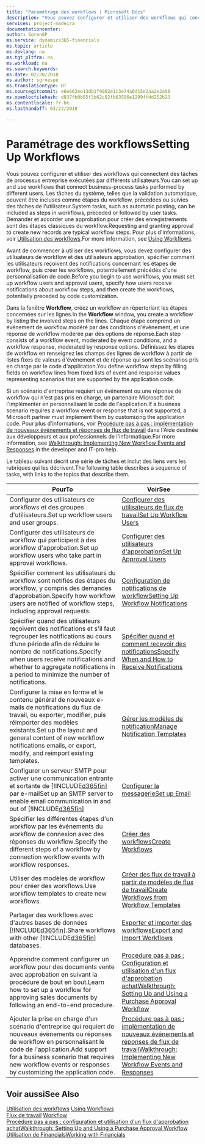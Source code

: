 ```yaml
---
title: "Paramétrage des workflows | Microsoft Docs"
description: "Vous pouvez configurer et utiliser des workflows qui connectent des tâches de processus entreprise exécutées par différents utilisateurs. Les tâches du système, telles que la validation automatique, peuvent être incluses comme étapes du workflow, précédées ou suivies des tâches de l'utilisateur. Demander et accorder une approbation pour créer des enregistrements sont des étapes classiques du workflow."
services: project-madeira
documentationcenter: 
author: SorenGP
ms.service: dynamics365-financials
ms.topic: article
ms.devlang: na
ms.tgt_pltfrm: na
ms.workload: na
ms.search.keywords: 
ms.date: 02/20/2018
ms.author: sgroespe
ms.translationtype: HT
ms.sourcegitcommit: e6e662ee13db1f9002e1c3e74a0d15e2aa2e2a98
ms.openlocfilehash: d837fb0b85f3b62c82fb63596e1299ffdd252b23
ms.contentlocale: fr-be
ms.lasthandoff: 03/22/2018

---
```

# <a name="setting-up-workflows"></a><span data-ttu-id="bd461-105">Paramétrage des workflows</span><span class="sxs-lookup"><span data-stu-id="bd461-105">Setting Up Workflows</span></span>
<span data-ttu-id="bd461-106">Vous pouvez configurer et utiliser des workflows qui connectent des tâches de processus entreprise exécutées par différents utilisateurs.</span><span class="sxs-lookup"><span data-stu-id="bd461-106">You can set up and use workflows that connect business-process tasks performed by different users.</span></span> <span data-ttu-id="bd461-107">Les tâches du système, telles que la validation automatique, peuvent être incluses comme étapes du workflow, précédées ou suivies des tâches de l'utilisateur.</span><span class="sxs-lookup"><span data-stu-id="bd461-107">System tasks, such as automatic posting, can be included as steps in workflows, preceded or followed by user tasks.</span></span> <span data-ttu-id="bd461-108">Demander et accorder une approbation pour créer des enregistrements sont des étapes classiques du workflow.</span><span class="sxs-lookup"><span data-stu-id="bd461-108">Requesting and granting approval to create new records are typical workflow steps.</span></span> <span data-ttu-id="bd461-109">Pour plus d'informations, voir [Utilisation des workflows](across-use-workflows.md).</span><span class="sxs-lookup"><span data-stu-id="bd461-109">For more information, see [Using Workflows](across-use-workflows.md).</span></span>  

 <span data-ttu-id="bd461-110">Avant de commencer à utiliser des workflows, vous devez configurer des utilisateurs de workflow et des utilisateurs approbation, spécifier comment les utilisateurs reçoivent des notifications concernant les étapes de workflow, puis créer les workflows, potentiellement précédés d'une personnalisation de code.</span><span class="sxs-lookup"><span data-stu-id="bd461-110">Before you begin to use workflows, you must set up workflow users and approval users, specify how users receive notifications about workflow steps, and then create the workflows, potentially preceded by code customization.</span></span>  

 <span data-ttu-id="bd461-111">Dans la fenêtre **Workflow**, créez un workflow en répertoriant les étapes concernées sur les lignes.</span><span class="sxs-lookup"><span data-stu-id="bd461-111">In the **Workflow** window, you create a workflow by listing the involved steps on the lines.</span></span> <span data-ttu-id="bd461-112">Chaque étape comprend un événement de workflow modéré par des conditions d'événement, et une réponse de workflow modérée par des options de réponse.</span><span class="sxs-lookup"><span data-stu-id="bd461-112">Each step consists of a workflow event, moderated by event conditions, and a workflow response, moderated by response options.</span></span> <span data-ttu-id="bd461-113">Définissez les étapes de workflow en renseignez les champs des lignes de workflow à partir de listes fixes de valeurs d'événement et de réponse qui sont les scénarios pris en charge par le code d'application.</span><span class="sxs-lookup"><span data-stu-id="bd461-113">You define workflow steps by filling fields on workflow lines from fixed lists of event and response values representing scenarios that are supported by the application code.</span></span>  

 <span data-ttu-id="bd461-114">Si un scénario d'entreprise requiert un événement ou une réponse de workflow qui n'est pas pris en charge, un partenaire Microsoft doit l'implémenter en personnalisant le code de l'application.</span><span class="sxs-lookup"><span data-stu-id="bd461-114">If a business scenario requires a workflow event or response that is not supported, a Microsoft partner must implement them by customizing the application code.</span></span> <span data-ttu-id="bd461-115">Pour plus d'informations, voir [Procédure pas à pas : implémentation de nouveaux événements et réponses de flux de travail](/dynamics-nav/Walkthrough--Implementing-New-Workflow-Events-and-Responses) dans l'Aide destinée aux développeurs et aux professionnels de l'informatique.</span><span class="sxs-lookup"><span data-stu-id="bd461-115">For more information, see [Walkthrough: Implementing New Workflow Events and Responses](/dynamics-nav/Walkthrough--Implementing-New-Workflow-Events-and-Responses) in the developer and IT-pro help.</span></span>

 <span data-ttu-id="bd461-116">Le tableau suivant décrit une série de tâches et inclut des liens vers les rubriques qui les décrivent.</span><span class="sxs-lookup"><span data-stu-id="bd461-116">The following table describes a sequence of tasks, with links to the topics that describe them.</span></span>  

|<span data-ttu-id="bd461-117">**Pour**</span><span class="sxs-lookup"><span data-stu-id="bd461-117">**To**</span></span>|<span data-ttu-id="bd461-118">**Voir**</span><span class="sxs-lookup"><span data-stu-id="bd461-118">**See**</span></span>|  
|------------|-------------|  
|<span data-ttu-id="bd461-119">Configurer des utilisateurs de workflows et des groupes d'utilisateurs.</span><span class="sxs-lookup"><span data-stu-id="bd461-119">Set up workflow users and user groups.</span></span>|[<span data-ttu-id="bd461-120">Configurer des utilisateurs de flux de travail</span><span class="sxs-lookup"><span data-stu-id="bd461-120">Set Up Workflow Users</span></span>](across-how-to-set-up-workflow-users.md)|  
|<span data-ttu-id="bd461-121">Configurer des utilisateurs de workflow qui participent à des workflow d'approbation.</span><span class="sxs-lookup"><span data-stu-id="bd461-121">Set up workflow users who take part in approval workflows.</span></span>|[<span data-ttu-id="bd461-122">Configurer des utilisateurs d'approbation</span><span class="sxs-lookup"><span data-stu-id="bd461-122">Set Up Approval Users</span></span>](across-how-to-set-up-approval-users.md)|  
|<span data-ttu-id="bd461-123">Spécifier comment les utilisateurs du workflow sont notifiés des étapes du workflow, y compris des demandes d'approbation.</span><span class="sxs-lookup"><span data-stu-id="bd461-123">Specify how workflow users are notified of workflow steps, including approval requests.</span></span>|[<span data-ttu-id="bd461-124">Configuration de notifications de workflow</span><span class="sxs-lookup"><span data-stu-id="bd461-124">Setting Up Workflow Notifications</span></span>](across-setting-up-workflow-notifications.md)|  
|<span data-ttu-id="bd461-125">Spécifier quand des utilisateurs reçoivent des notifications et s'il faut regrouper les notifications au cours d'une période afin de réduire le nombre de notifications.</span><span class="sxs-lookup"><span data-stu-id="bd461-125">Specify when users receive notifications and whether to aggregate notifications in a period to minimize the number of notifications.</span></span>|[<span data-ttu-id="bd461-126">Spécifier quand et comment recevoir des notifications</span><span class="sxs-lookup"><span data-stu-id="bd461-126">Specify When and How to Receive Notifications</span></span>](across-how-to-specify-when-and-how-to-receive-notifications.md)|  
|<span data-ttu-id="bd461-127">Configurer la mise en forme et le contenu général de nouveaux e\-mails de notifications du flux de travail, ou exporter, modifier, puis réimporter des modèles existants.</span><span class="sxs-lookup"><span data-stu-id="bd461-127">Set up the layout and general content of new workflow notifications emails, or export, modify, and reimport existing templates.</span></span>|[<span data-ttu-id="bd461-128">Gérer les modèles de notification</span><span class="sxs-lookup"><span data-stu-id="bd461-128">Manage Notification Templates</span></span>](across-how-to-manage-notification-templates.md)|  
|<span data-ttu-id="bd461-129">Configurer un serveur SMTP pour activer une communication entrante et sortante de [!INCLUDE[d365fin](includes/d365fin_md.md)] par e-mail</span><span class="sxs-lookup"><span data-stu-id="bd461-129">Set up an SMTP server to enable email communication in and out of [!INCLUDE[d365fin](includes/d365fin_md.md)]</span></span>|[<span data-ttu-id="bd461-130">Configurer la messagerie</span><span class="sxs-lookup"><span data-stu-id="bd461-130">Set up Email</span></span>](madeira-how-setup-email.md)|
|<span data-ttu-id="bd461-131">Spécifier les différentes étapes d'un workflow par les événements du workflow de connexion avec des réponses du workflow.</span><span class="sxs-lookup"><span data-stu-id="bd461-131">Specify the different steps of a workflow by connection workflow events with workflow responses.</span></span>|[<span data-ttu-id="bd461-132">Créer des workflows</span><span class="sxs-lookup"><span data-stu-id="bd461-132">Create Workflows</span></span>](across-how-to-create-workflows.md)|  
|<span data-ttu-id="bd461-133">Utiliser des modèles de workflow pour créer des workflows.</span><span class="sxs-lookup"><span data-stu-id="bd461-133">Use workflow templates to create new workflows.</span></span>|[<span data-ttu-id="bd461-134">Créer des flux de travail à partir de modèles de flux de travail</span><span class="sxs-lookup"><span data-stu-id="bd461-134">Create Workflows from Workflow Templates</span></span>](across-how-to-create-workflows-from-workflow-templates.md)|  
|<span data-ttu-id="bd461-135">Partager des workflows avec d'autres bases de données [!INCLUDE[d365fin](includes/d365fin_md.md)].</span><span class="sxs-lookup"><span data-stu-id="bd461-135">Share workflows with other [!INCLUDE[d365fin](includes/d365fin_md.md)] databases.</span></span>|[<span data-ttu-id="bd461-136">Exporter et importer des workflows</span><span class="sxs-lookup"><span data-stu-id="bd461-136">Export and Import Workflows</span></span>](across-how-to-export-and-import-workflows.md)|  
|<span data-ttu-id="bd461-137">Apprendre comment configurer un workflow pour des documents vente avec approbation en suivant la procédure de bout en bout.</span><span class="sxs-lookup"><span data-stu-id="bd461-137">Learn how to set up a workflow for approving sales documents by following an end-to-end procedure.</span></span>|[<span data-ttu-id="bd461-138">Procédure pas à pas : Configuration et utilisation d'un flux d'approbation achat</span><span class="sxs-lookup"><span data-stu-id="bd461-138">Walkthrough: Setting Up and Using a Purchase Approval Workflow</span></span>](walkthrough-setting-up-and-using-a-purchase-approval-workflow.md)|  
|<span data-ttu-id="bd461-139">Ajouter la prise en charge d'un scénario d'entreprise qui requiert de nouveaux événements ou réponses de workflow en personnalisant le code de l'application.</span><span class="sxs-lookup"><span data-stu-id="bd461-139">Add support for a business scenario that requires new workflow events or responses by customizing the application code.</span></span>|[<span data-ttu-id="bd461-140">Procédure pas à pas : implémentation de nouveaux événements et réponses de flux de travail</span><span class="sxs-lookup"><span data-stu-id="bd461-140">Walkthrough: Implementing New Workflow Events and Responses</span></span>](/dynamics-nav/Walkthrough--Implementing-New-Workflow-Events-and-Responses)|  

## <a name="see-also"></a><span data-ttu-id="bd461-141">Voir aussi</span><span class="sxs-lookup"><span data-stu-id="bd461-141">See Also</span></span>  
 <span data-ttu-id="bd461-142">[Utilisation des workflows](across-use-workflows.md) </span><span class="sxs-lookup"><span data-stu-id="bd461-142">[Using Workflows](across-use-workflows.md) </span></span>  
 <span data-ttu-id="bd461-143">[Flux de travail](across-workflow.md) </span><span class="sxs-lookup"><span data-stu-id="bd461-143">[Workflow](across-workflow.md) </span></span>  
 [<span data-ttu-id="bd461-144">Procédure pas à pas : configuration et utilisation d'un flux d'approbation achat</span><span class="sxs-lookup"><span data-stu-id="bd461-144">Walkthrough: Setting Up and Using a Purchase Approval Workflow</span></span>](walkthrough-setting-up-and-using-a-purchase-approval-workflow.md)  
 [<span data-ttu-id="bd461-145">Utilisation de Financials</span><span class="sxs-lookup"><span data-stu-id="bd461-145">Working with Financials</span></span>](ui-work-product.md)

